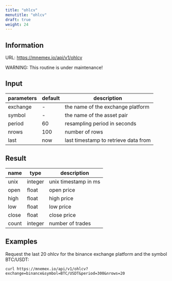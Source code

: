 ```yaml
---
title: "ohlcv"
menutitle: "ohlcv"
draft: true
weight: 24
---
```


## Information

URL: https://mnemex.io/api/v1/ohlcv

WARNING: This routine is under maintenance!

## Input

| parameters | default | description |
| ---------- | ------- | ----------- |
| exchange   | -       | the name of the exchange platform |
| symbol     | -       | the name of the asset pair |
| period     | 60      | resampling period in seconds |
| nrows      | 100     | number of rows |
| last       | now     | last timestamp to retrieve data from |

## Result

| name  | type    | description |
| ----- | ------- | ----------- |
| unix  | integer | unix timestamp in ms |
| open  | float   | open price |
| high  | float   | high price |
| low   | float   | low price |
| close | float   | close price |
| count | integer | number of trades |

## Examples 

Request the last 20 ohlcv for the binance exchange platform and the symbol BTC/USDT:

```
curl https://mnemex.io/api/v1/ohlcv?exchange=binance&symbol=BTC/USDT&period=300&nrows=20
```


